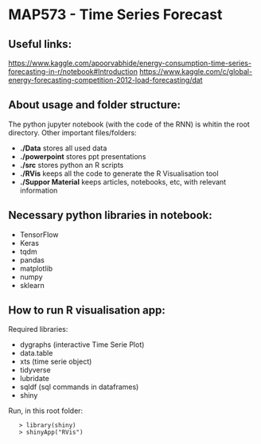 # MAP573 - Time Series Forecast

## Useful links:

https://www.kaggle.com/apoorvabhide/energy-consumption-time-series-forecasting-in-r/notebook#Introduction
https://www.kaggle.com/c/global-energy-forecasting-competition-2012-load-forecasting/dat

## About usage and folder structure:

The python jupyter notebook (with the code of the RNN) is whitin the root directory. 
Other important files/folders: 

+ **./Data** stores all used data
+ **./powerpoint** stores ppt presentations
+ **./src** stores python an R scripts 
+ **./RVis** keeps all the code to generate the R Visualisation tool
+ **./Suppor Material** keeps articles, notebooks, etc, with relevant information



## Necessary python libraries in notebook: 

+ TensorFlow
+ Keras
+ tqdm
+ pandas
+ matplotlib
+ numpy
+ sklearn

## How to run R visualisation app:

Required libraries:

+ dygraphs (interactive Time Serie Plot)
+ data.table
+ xts (time serie object)
+ tidyverse
+ lubridate
+ sqldf (sql commands in dataframes)
+ shiny

Run, in this root folder: 

```{r}
   > library(shiny)
   > shinyApp("RVis")
```